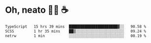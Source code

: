 # Oh, neato 🧑‍💻 ☕

<!--START_SECTION:waka-->

```txt
TypeScript   15 hrs 39 mins  ██████████████████████▓░░   90.58 %
SCSS         1 hr 35 mins    ██▒░░░░░░░░░░░░░░░░░░░░░░   09.24 %
netrw        1 min           ░░░░░░░░░░░░░░░░░░░░░░░░░   00.19 %
```

<!--END_SECTION:waka-->
